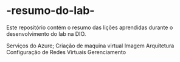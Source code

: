 # -resumo-do-lab-
Este repositório contém o resumo das lições aprendidas durante o desenvolvimento do lab na DIO.

Serviços do Azure; 
Criação de maquina virtual
Imagem
Arquitetura
Configuração de Redes Virtuais
Gerenciamento 
